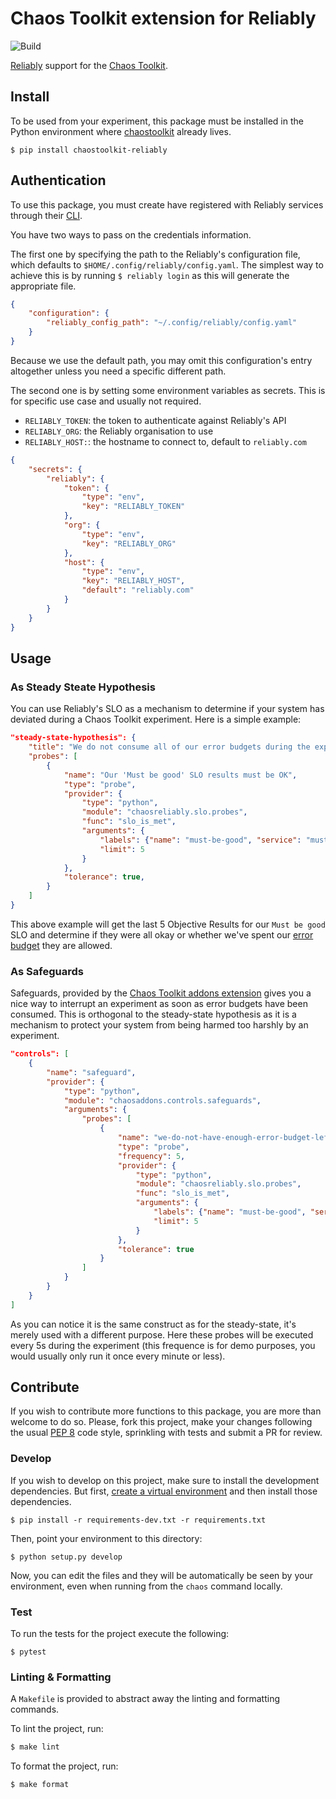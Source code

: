 # Chaos Toolkit extension for Reliably

![Build](https://github.com/chaostoolkit-incubator/chaostoolkit-reliably/workflows/Build/badge.svg)

[Reliably][reliably] support for the [Chaos Toolkit][chaostoolkit].

[reliably]: https://reliably.com
[chaostoolkit]: http://chaostoolkit.org/

## Install

To be used from your experiment, this package must be installed in the Python
environment where [chaostoolkit][] already lives.

[chaostoolkit]: https://github.com/chaostoolkit/chaostoolkit

```
$ pip install chaostoolkit-reliably
```

## Authentication

To use this package, you must create have registered with Reliably services
through their [CLI][configreliably].

[configreliably]: https://reliably.com/docs/getting-started/login/

You have two ways to pass on the credentials information.

The first one by specifying the path to the Reliably's configuration file,
which defaults to `$HOME/.config/reliably/config.yaml`. The simplest way to
achieve this is by running `$ reliably login` as this will generate the
appropriate file.

```json
{
    "configuration": {
        "reliably_config_path": "~/.config/reliably/config.yaml"
    }
}
```

Because we use the default path, you may omit this configuration's entry
altogether unless you need a specific different path.

The second one is by setting some environment variables as secrets. This is
for specific use case and usually not required.

* `RELIABLY_TOKEN`: the token to authenticate against Reliably's API
* `RELIABLY_ORG`: the Reliably organisation to use
* `RELIABLY_HOST:`: the hostname to connect to, default to `reliably.com`

```json
{
    "secrets": {
        "reliably": {
            "token": {
                "type": "env",
                "key": "RELIABLY_TOKEN"
            },
            "org": {
                "type": "env",
                "key": "RELIABLY_ORG"
            },
            "host": {
                "type": "env",
                "key": "RELIABLY_HOST",
                "default": "reliably.com"
            }
        }
    }
}
```

## Usage

### As Steady Steate Hypothesis

You can use Reliably's SLO as a mechanism to determine if your system has
deviated during a Chaos Toolkit experiment. Here is a simple example:

```json
"steady-state-hypothesis": {
    "title": "We do not consume all of our error budgets during the experiment",
    "probes": [
        {
            "name": "Our 'Must be good' SLO results must be OK",
            "type": "probe",
            "provider": {
                "type": "python",
                "module": "chaosreliably.slo.probes",
                "func": "slo_is_met",
                "arguments": {
                    "labels": {"name": "must-be-good", "service": "must-be-good-service"},
                    "limit": 5
                }
            },
            "tolerance": true,
        }
    ]
}
```

This above example will get the last 5 Objective Results for our `Must be good` SLO and determine if they were all okay or whether we've spent our [error budget](https://sre.google/workbook/error-budget-policy/#:~:text=Error%20budgets%20are%20the%20tool,with%20the%20pace%20of%20innovation.&text=The%20error%20budget%20forms%20a,has%20a%200.1%25%20error%20budget.)
they are allowed.


### As Safeguards

Safeguards, provided by the
[Chaos Toolkit addons extension](https://github.com/chaostoolkit/chaostoolkit-addons)
gives you a nice way to interrupt an experiment as soon as error budgets have
been consumed. This is orthogonal to the steady-state hypothesis as it is a
mechanism to protect your system from being harmed too harshly by an experiment.

```json
"controls": [
    {
        "name": "safeguard",
        "provider": {
            "type": "python",
            "module": "chaosaddons.controls.safeguards",
            "arguments": {
                "probes": [
                    {
                        "name": "we-do-not-have-enough-error-budget-left-to-carry-on",
                        "type": "probe",
                        "frequency": 5,
                        "provider": {
                            "type": "python",
                            "module": "chaosreliably.slo.probes",
                            "func": "slo_is_met",
                            "arguments": {
                                "labels": {"name": "must-be-good", "service": "must-be-good-service"},
                                "limit": 5
                            }
                        },
                        "tolerance": true
                    }
                ]
            }
        }
    }
]
```

As you can notice it is the same construct as for the steady-state, it's merely
used with a different purpose. Here these probes will be executed every 5s
during the experiment (this frequence is for demo purposes, you would usually only run it
once every minute or less).

## Contribute

If you wish to contribute more functions to this package, you are more than
welcome to do so. Please, fork this project, make your changes following the
usual [PEP 8][pep8] code style, sprinkling with tests and submit a PR for
review.

[pep8]: https://pycodestyle.readthedocs.io/en/latest/

### Develop

If you wish to develop on this project, make sure to install the development
dependencies. But first, [create a virtual environment][venv] and then install
those dependencies.

[venv]: http://chaostoolkit.org/reference/usage/install/#create-a-virtual-environment

```console
$ pip install -r requirements-dev.txt -r requirements.txt 
```

Then, point your environment to this directory:

```console
$ python setup.py develop
```

Now, you can edit the files and they will be automatically be seen by your
environment, even when running from the `chaos` command locally.

### Test

To run the tests for the project execute the following:

```
$ pytest
```

### Linting & Formatting

A `Makefile` is provided to abstract away the linting and formatting commands.

To lint the project, run:

```bash
$ make lint
```

To format the project, run:

```bash
$ make format
```
